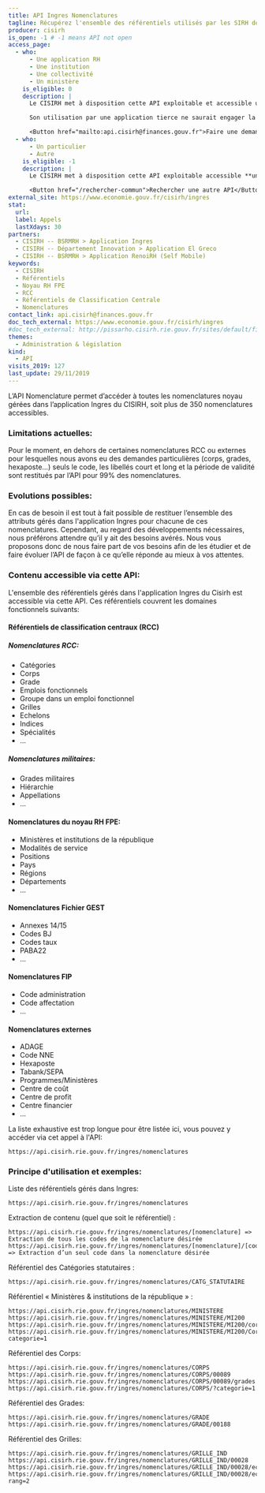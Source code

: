 ```yaml
---
title: API Ingres Nomenclatures
tagline: Récupérez l'ensemble des référentiels utilisés par les SIRH de la Fonction Publique d'Etat
producer: cisirh
is_open: -1 # -1 means API not open
access_page:
  - who:
      - Une application RH
      - Une institution
      - Une collectivité
      - Un ministère
    is_eligible: 0
    description: |
      Le CISIRH met à disposition cette API exploitable et accessible uniquement via le Réseau Interministériel de l'Etat (RIE).

      Son utilisation par une application tierce ne saurait engager la responsabilité du CISIRH, par exemple, en termes de disponibilité.

      <Button href="mailto:api.cisirh@finances.gouv.fr">Faire une demande d'accès</Button>
  - who:
      - Un particulier
      - Autre
    is_eligible: -1
    description: |
      Le CISIRH met à disposition cette API exploitable accessible **uniquement par les ministères ou institutions** ayant accès au Réseau Interministériel de l'Etat (RIE).

      <Button href="/rechercher-commun">Rechercher une autre API</Button>
external_site: https://www.economie.gouv.fr/cisirh/ingres
stat:
  url:
  label: Appels
  lastXdays: 30
partners:
  - CISIRH -- BSRMRH > Application Ingres
  - CISIRH -- Département Innovation > Application El Greco
  - CISIRH -- BSRMRH > Application RenoiRH (Self Mobile)
keywords:
  - CISIRH
  - Référentiels
  - Noyau RH FPE
  - RCC
  - Référentiels de Classification Centrale
  - Nomenclatures
contact_link: api.cisirh@finances.gouv.fr
doc_tech_external: https://www.economie.gouv.fr/cisirh/ingres
#doc_tech_external: http://pissarho.cisirh.rie.gouv.fr/sites/default/files/2019-10/INGRES-PIL-API%20Nomenclatures%20Ingres_%20%280_7%29.pptx
themes:
  - Administration & législation
kind:
  - API
visits_2019: 127
last_update: 29/11/2019
---
```


L’API Nomenclature permet d’accéder à toutes les nomenclatures noyau gérées dans l’application Ingres du CISIRH, soit plus de 350 nomenclatures accessibles.

### Limitations actuelles:

Pour le moment, en dehors de certaines nomenclatures RCC ou externes pour lesquelles nous avons eu des demandes particulières (corps, grades, hexaposte…) seuls le code, les libellés court et long et la période de validité sont restitués par l’API pour 99% des nomenclatures.

### Evolutions possibles:

En cas de besoin il est tout à fait possible de restituer l’ensemble des attributs gérés dans l'application Ingres pour chacune de ces nomenclatures. Cependant, au regard des développements nécessaires, nous préférons attendre qu’il y ait des besoins avérés.
Nous vous proposons donc de nous faire part de vos besoins afin de les étudier et de faire évoluer l’API de façon à ce qu’elle réponde au mieux à vos attentes.

### Contenu accessible via cette API:

L'ensemble des référentiels gérés dans l'application Ingres du Cisirh est accessible via cette API.
Ces référentiels couvrent les domaines fonctionnels suivants:

#### Référentiels de classification centraux (RCC)

##### Nomenclatures RCC:

- Catégories
- Corps
- Grade
- Emplois fonctionnels
- Groupe dans un emploi fonctionnel
- Grilles
- Echelons
- Indices
- Spécialités
- ...

##### Nomenclatures militaires:

- Grades militaires
- Hiérarchie
- Appellations
- ...

#### Nomenclatures du noyau RH FPE:

- Ministères et institutions de la république
- Modalités de service
- Positions
- Pays
- Régions
- Départements
- ...

#### Nomenclatures Fichier GEST

- Annexes 14/15
- Codes BJ
- Codes taux
- PABA22
- ...

#### Nomenclatures FIP

- Code administration
- Code affectation
- ...

#### Nomenclatures externes

- ADAGE
- Code NNE
- Hexaposte
- Tabank/SEPA
- Programmes/Ministères
- Centre de coût
- Centre de profit
- Centre financier
- ...

La liste exhaustive est trop longue pour être listée ici, vous pouvez y accéder via cet appel à l'API:

```
https://api.cisirh.rie.gouv.fr/ingres/nomenclatures
```

### Principe d'utilisation et exemples:

Liste des référentiels gérés dans Ingres:

```
https://api.cisirh.rie.gouv.fr/ingres/nomenclatures
```

Extraction de contenu (quel que soit le référentiel) :

```
https://api.cisirh.rie.gouv.fr/ingres/nomenclatures/[nomenclature] => Extraction de tous les codes de la nomenclature désirée
https://api.cisirh.rie.gouv.fr/ingres/nomenclatures/[nomenclature]/[code] => Extraction d’un seul code dans la nomenclature désirée
```

Référentiel des Catégories statutaires :

```
https://api.cisirh.rie.gouv.fr/ingres/nomenclatures/CATG_STATUTAIRE
```

Référentiel « Ministères & institutions de la république » :

```
https://api.cisirh.rie.gouv.fr/ingres/nomenclatures/MINISTERE
https://api.cisirh.rie.gouv.fr/ingres/nomenclatures/MINISTERE/MI200
https://api.cisirh.rie.gouv.fr/ingres/nomenclatures/MINISTERE/MI200/corps
https://api.cisirh.rie.gouv.fr/ingres/nomenclatures/MINISTERE/MI200/Corps?categorie=1
```

Référentiel des Corps:

```
https://api.cisirh.rie.gouv.fr/ingres/nomenclatures/CORPS
https://api.cisirh.rie.gouv.fr/ingres/nomenclatures/CORPS/00089
https://api.cisirh.rie.gouv.fr/ingres/nomenclatures/CORPS/00089/grades
https://api.cisirh.rie.gouv.fr/ingres/nomenclatures/CORPS/?categorie=1
```

Référentiel des Grades:

```
https://api.cisirh.rie.gouv.fr/ingres/nomenclatures/GRADE
https://api.cisirh.rie.gouv.fr/ingres/nomenclatures/GRADE/00188
```

Référentiel des Grilles:

```
https://api.cisirh.rie.gouv.fr/ingres/nomenclatures/GRILLE_IND
https://api.cisirh.rie.gouv.fr/ingres/nomenclatures/GRILLE_IND/00028
https://api.cisirh.rie.gouv.fr/ingres/nomenclatures/GRILLE_IND/00028/echelons
https://api.cisirh.rie.gouv.fr/ingres/nomenclatures/GRILLE_IND/00028/echelons?rang=2
```
